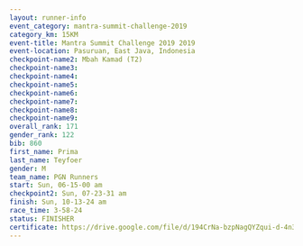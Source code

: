 ```yaml
---
layout: runner-info 
event_category: mantra-summit-challenge-2019 
category_km: 15KM 
event-title: Mantra Summit Challenge 2019 2019 
event-location: Pasuruan, East Java, Indonesia 
checkpoint-name2: Mbah Kamad (T2) 
checkpoint-name3: 
checkpoint-name4: 
checkpoint-name5: 
checkpoint-name6: 
checkpoint-name7: 
checkpoint-name8: 
checkpoint-name9: 
overall_rank: 171
gender_rank: 122
bib: 860
first_name: Prima
last_name: Teyfoer
gender: M
team_name: PGN Runners
start: Sun, 06-15-00 am
checkpoint2: Sun, 07-23-31 am
finish: Sun, 10-13-24 am
race_time: 3-58-24
status: FINISHER
certificate: https://drive.google.com/file/d/194CrNa-bzpNagQYZqui-d-4n3wUAgj_X/view?usp=sharing
---
```

